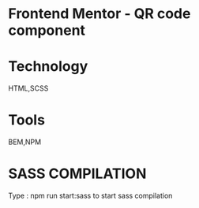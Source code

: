 # Frontend Mentor - QR code component

# Technology

HTML,SCSS

# Tools

BEM,NPM

# SASS COMPILATION

Type : npm run start:sass to start sass compilation
